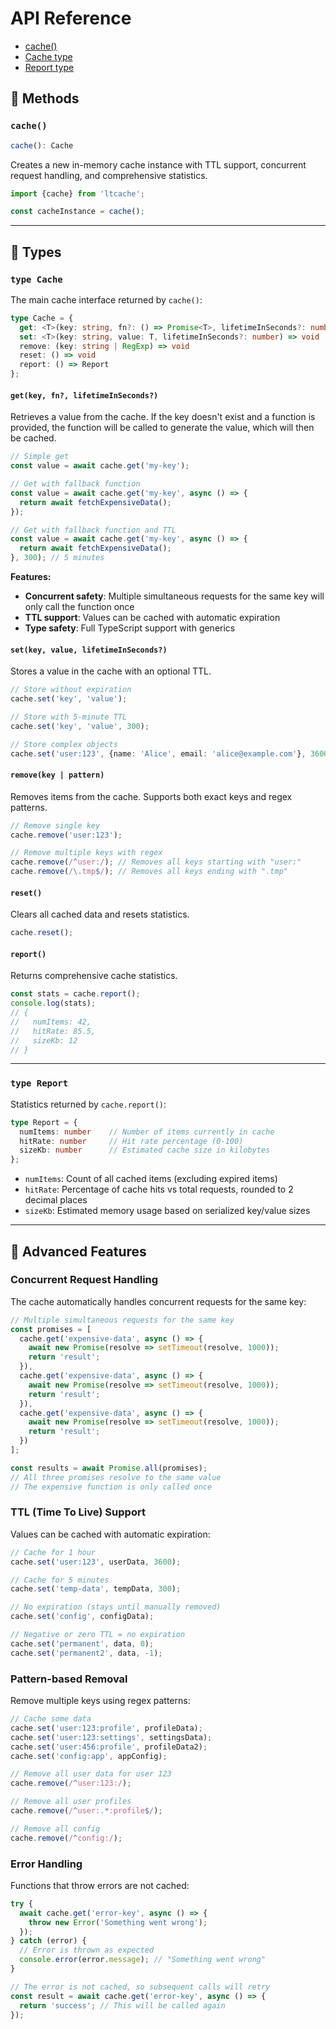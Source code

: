 # API Reference

- [cache()](#cache)
- [Cache type](#type-cache)
- [Report type](#type-report)

## 🧱 Methods

### `cache()`

```ts
cache(): Cache
```

Creates a new in-memory cache instance with TTL support, concurrent request handling, and comprehensive statistics.

```ts
import {cache} from 'ltcache';

const cacheInstance = cache();
```

---

## 🧩 Types

### `type Cache`

The main cache interface returned by `cache()`:

```ts
type Cache = {
  get: <T>(key: string, fn?: () => Promise<T>, lifetimeInSeconds?: number) => Promise<T>
  set: <T>(key: string, value: T, lifetimeInSeconds?: number) => void
  remove: (key: string | RegExp) => void
  reset: () => void
  report: () => Report
};
```

#### `get(key, fn?, lifetimeInSeconds?)`

Retrieves a value from the cache. If the key doesn't exist and a function is provided, the function will be called to generate the value, which will then be cached.

```ts
// Simple get
const value = await cache.get('my-key');

// Get with fallback function
const value = await cache.get('my-key', async () => {
  return await fetchExpensiveData();
});

// Get with fallback function and TTL
const value = await cache.get('my-key', async () => {
  return await fetchExpensiveData();
}, 300); // 5 minutes
```

**Features:**
- **Concurrent safety**: Multiple simultaneous requests for the same key will only call the function once
- **TTL support**: Values can be cached with automatic expiration
- **Type safety**: Full TypeScript support with generics

#### `set(key, value, lifetimeInSeconds?)`

Stores a value in the cache with an optional TTL.

```ts
// Store without expiration
cache.set('key', 'value');

// Store with 5-minute TTL
cache.set('key', 'value', 300);

// Store complex objects
cache.set('user:123', {name: 'Alice', email: 'alice@example.com'}, 3600);
```

#### `remove(key | pattern)`

Removes items from the cache. Supports both exact keys and regex patterns.

```ts
// Remove single key
cache.remove('user:123');

// Remove multiple keys with regex
cache.remove(/^user:/); // Removes all keys starting with "user:"
cache.remove(/\.tmp$/); // Removes all keys ending with ".tmp"
```

#### `reset()`

Clears all cached data and resets statistics.

```ts
cache.reset();
```

#### `report()`

Returns comprehensive cache statistics.

```ts
const stats = cache.report();
console.log(stats);
// {
//   numItems: 42,
//   hitRate: 85.5,
//   sizeKb: 12
// }
```

---

### `type Report`

Statistics returned by `cache.report()`:

```ts
type Report = {
  numItems: number    // Number of items currently in cache
  hitRate: number     // Hit rate percentage (0-100)
  sizeKb: number      // Estimated cache size in kilobytes
};
```

- `numItems`: Count of all cached items (excluding expired items)
- `hitRate`: Percentage of cache hits vs total requests, rounded to 2 decimal places
- `sizeKb`: Estimated memory usage based on serialized key/value sizes

---

## 🔧 Advanced Features

### Concurrent Request Handling

The cache automatically handles concurrent requests for the same key:

```ts
// Multiple simultaneous requests for the same key
const promises = [
  cache.get('expensive-data', async () => {
    await new Promise(resolve => setTimeout(resolve, 1000));
    return 'result';
  }),
  cache.get('expensive-data', async () => {
    await new Promise(resolve => setTimeout(resolve, 1000));
    return 'result';
  }),
  cache.get('expensive-data', async () => {
    await new Promise(resolve => setTimeout(resolve, 1000));
    return 'result';
  })
];

const results = await Promise.all(promises);
// All three promises resolve to the same value
// The expensive function is only called once
```

### TTL (Time To Live) Support

Values can be cached with automatic expiration:

```ts
// Cache for 1 hour
cache.set('user:123', userData, 3600);

// Cache for 5 minutes
cache.set('temp-data', tempData, 300);

// No expiration (stays until manually removed)
cache.set('config', configData);

// Negative or zero TTL = no expiration
cache.set('permanent', data, 0);
cache.set('permanent2', data, -1);
```

### Pattern-based Removal

Remove multiple keys using regex patterns:

```ts
// Cache some data
cache.set('user:123:profile', profileData);
cache.set('user:123:settings', settingsData);
cache.set('user:456:profile', profileData2);
cache.set('config:app', appConfig);

// Remove all user data for user 123
cache.remove(/^user:123:/);

// Remove all user profiles
cache.remove(/^user:.*:profile$/);

// Remove all config
cache.remove(/^config:/);
```

### Error Handling

Functions that throw errors are not cached:

```ts
try {
  await cache.get('error-key', async () => {
    throw new Error('Something went wrong');
  });
} catch (error) {
  // Error is thrown as expected
  console.error(error.message); // "Something went wrong"
}

// The error is not cached, so subsequent calls will retry
const result = await cache.get('error-key', async () => {
  return 'success'; // This will be called again
});
```
